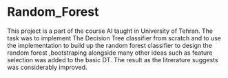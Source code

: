 # Random_Forest

This project is a part of the course AI taught in University of Tehran.
The task was to implement The Decision Tree classifier from scratch and to use the implementation to build up the random forest classifier
to design the random forest ,bootstraping alongside many other ideas such as
feature selection was added to the basic DT.
The result as the litrerature suggests was considerably improved.

